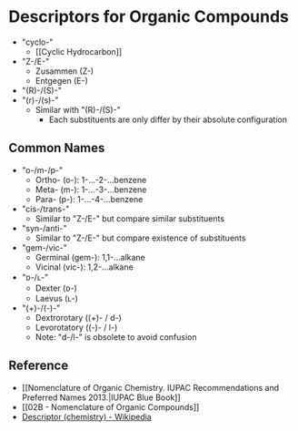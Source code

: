 # Descriptors for Organic Compounds

- "cyclo-"
    - [[Cyclic Hydrocarbon]]
- "Z-/E-"
    - Zusammen (Z-)
    - Entgegen (E-)
- "(R)-/(S)-"
- "(r)-/(s)-"
    - Similar with "(R)-/(S)-"
        - Each substituents are only differ by their absolute configuration

## Common Names

- "o-/m-/p-"
    - Ortho- (o-): 1-…-2-…benzene
    - Meta- (m-): 1-…-3-…benzene
    - Para- (p-): 1-…-4-…benzene
- "cis-/trans-"
    - Similar to "Z-/E-" but compare similar substituents
- "syn-/anti-"
    - Similar to "Z-/E-" but compare existence of substituents
- "gem-/vic-"
    - Germinal (gem-): 1,1-…alkane
    - Vicinal (vic-): 1,2-…alkane
- "ᴅ-/ʟ-"
    - Dexter (ᴅ-)
    - Laevus (ʟ-)
- "(+)-/(-)-"
    - Dextrorotary ((+)- / d-)
    - Levorotatory ((-)- / l-)
    - Note: "d-/l-" is obsolete to avoid confusion

## Reference

- [[Nomenclature of Organic Chemistry. IUPAC Recommendations and Preferred Names 2013.|IUPAC Blue Book]]
- [[02B - Nomenclature of Organic Compounds]]
- [Descriptor (chemistry) - Wikipedia](https://en.wikipedia.org/wiki/Descriptor_(chemistry))
